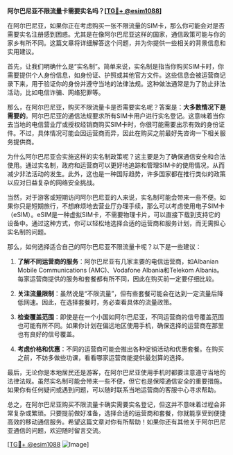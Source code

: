 **阿尔巴尼亚不限流量卡需要实名吗？[[TG💪+ @esim1088](https://t.me/s/esim1088)]**

在阿尔巴尼亚，如果你正在考虑购买一张不限流量的SIM卡，那么你可能会对是否需要实名注册感到困惑。尤其是在像阿尔巴尼亚这样的国家，通信政策可能与你的家乡有所不同。这篇文章将详细解答这个问题，并为你提供一些相关的背景信息和实用建议。

首先，让我们明确什么是“实名制”。简单来说，实名制是指当你购买SIM卡时，你需要提供个人身份信息，如身份证、护照或其他官方文件。这些信息会被运营商记录下来，用于验证你的身份并遵守当地的法律法规。这种做法通常是为了防止非法活动，比如电信诈骗、网络犯罪等。

那么，在阿尔巴尼亚，购买不限流量卡是否需要实名呢？答案是：**大多数情况下是需要的**。阿尔巴尼亚的通信法规要求所有SIM卡用户进行实名登记。这意味着当你去当地的电信营业厅或授权经销商购买SIM卡时，你很可能需要出示有效的身份证件。不过，具体情况可能会因运营商而异，因此在购买之前最好先咨询一下相关服务提供商。

为什么阿尔巴尼亚会实施这样的实名制政策呢？这主要是为了确保通信安全和合法使用。通过实名制，政府和运营商可以更好地追踪和管理SIM卡的使用情况，从而减少非法活动的发生。此外，这也是一种国际趋势，许多国家都在推行类似的政策以应对日益复杂的网络安全挑战。

当然，对于游客或短期访问阿尔巴尼亚的人来说，实名制可能会带来一些不便。如果你只是短期旅行，不想麻烦地去营业厅办理手续，那么可以考虑使用电子SIM卡（eSIM）。eSIM是一种虚拟SIM卡，不需要物理卡片，可以直接下载到支持它的设备中。通过这种方式，你可以轻松地选择合适的运营商和服务计划，而无需担心实名制的问题。

那么，如何选择适合自己的阿尔巴尼亚不限流量卡呢？以下是一些建议：

1. **了解不同运营商的服务**：阿尔巴尼亚有几家主要的电信运营商，如Albanian Mobile Communications (AMC)、Vodafone Albania和Telekom Albania。每家运营商提供的服务和套餐都有所不同，因此在购买前一定要仔细比较。

2. **关注流量限制**：虽然说是“不限流量”，但有些套餐可能会在达到一定流量后降低网速。因此，在选择套餐时，务必查看具体的流量政策。

3. **检查覆盖范围**：即使是在一个小国如阿尔巴尼亚，不同运营商的信号覆盖范围也可能有所不同。如果你计划在偏远地区使用手机，确保选择的运营商在那里也有良好的信号覆盖。

4. **考虑价格和优惠**：不同的运营商可能会推出各种促销活动和优惠套餐。在购买之前，不妨多做些功课，看看哪家运营商能提供最划算的选择。

最后，无论你是本地居民还是游客，在阿尔巴尼亚使用手机时都要注意遵守当地的法律法规。虽然实名制可能会带来一些不便，但它也是保障通信安全的重要措施。如果你有任何疑问或遇到问题，可以随时联系当地运营商的客服中心寻求帮助。

总之，在阿尔巴尼亚购买不限流量卡确实需要实名登记，但这并不意味着过程会非常复杂或繁琐。只要提前做好准备，选择合适的运营商和套餐，你就能享受到便捷高效的移动通信服务。希望这篇文章对你有所帮助！如果你还有其他关于阿尔巴尼亚通信的问题，欢迎随时留言交流。

[[TG💪+ @esim1088](https://t.me/s/esim1088) ![Image](https://i.postimg.cc/4NQfJmqS/Snipaste-2025-05-13-00-14-12.png)]